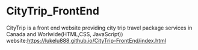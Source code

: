 # CityTrip_FrontEnd
 CityTrip is a front end website providing city trip travel package services in Canada and Worlwide(HTML,CSS, JavaScript))
website:https://lukelu888.github.io/CityTrip-FrontEnd/index.html
